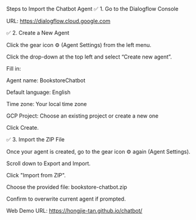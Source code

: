 Steps to Import the Chatbot Agent
✅ 1. Go to the Dialogflow Console

URL: https://dialogflow.cloud.google.com

✅ 2. Create a New Agent

Click the gear icon ⚙️ (Agent Settings) from the left menu.

Click the drop-down at the top left and select “Create new agent”.

Fill in:

Agent name: BookstoreChatbot

Default language: English

Time zone: Your local time zone

GCP Project: Choose an existing project or create a new one

Click Create.

✅ 3. Import the ZIP File

Once your agent is created, go to the gear icon ⚙️ again (Agent Settings).

Scroll down to Export and Import.

Click "Import from ZIP".

Choose the provided file: bookstore-chatbot.zip

Confirm to overwrite current agent if prompted.

Web Demo URL: https://hongjie-tan.github.io/chatbot/

